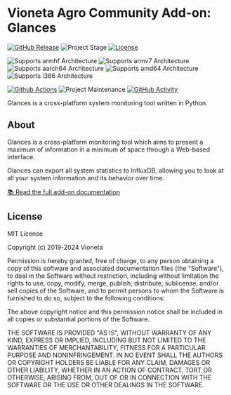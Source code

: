 # Vioneta Agro Community Add-on: Glances

[![GitHub Release][releases-shield]][releases]
![Project Stage][project-stage-shield]
[![License][license-shield]](LICENSE.md)

![Supports armhf Architecture][armhf-shield]
![Supports armv7 Architecture][armv7-shield]
![Supports aarch64 Architecture][aarch64-shield]
![Supports amd64 Architecture][amd64-shield]
![Supports i386 Architecture][i386-shield]

[![Github Actions][github-actions-shield]][github-actions]
![Project Maintenance][maintenance-shield]
[![GitHub Activity][commits-shield]][commits]

Glances is a cross-platform system monitoring tool written in Python.

## About

Glances is a cross-platform monitoring tool which aims to present a maximum of
information in a minimum of space through a Web-based interface.

Glances can export all system statistics to InfluxDB, allowing you to look
at all your system information and its behavior over time.

[:books: Read the full add-on documentation][docs]

## License

MIT License

Copyright (c) 2019-2024 Vioneta

Permission is hereby granted, free of charge, to any person obtaining a copy
of this software and associated documentation files (the "Software"), to deal
in the Software without restriction, including without limitation the rights
to use, copy, modify, merge, publish, distribute, sublicense, and/or sell
copies of the Software, and to permit persons to whom the Software is
furnished to do so, subject to the following conditions:

The above copyright notice and this permission notice shall be included in all
copies or substantial portions of the Software.

THE SOFTWARE IS PROVIDED "AS IS", WITHOUT WARRANTY OF ANY KIND, EXPRESS OR
IMPLIED, INCLUDING BUT NOT LIMITED TO THE WARRANTIES OF MERCHANTABILITY,
FITNESS FOR A PARTICULAR PURPOSE AND NONINFRINGEMENT. IN NO EVENT SHALL THE
AUTHORS OR COPYRIGHT HOLDERS BE LIABLE FOR ANY CLAIM, DAMAGES OR OTHER
LIABILITY, WHETHER IN AN ACTION OF CONTRACT, TORT OR OTHERWISE, ARISING FROM,
OUT OF OR IN CONNECTION WITH THE SOFTWARE OR THE USE OR OTHER DEALINGS IN THE
SOFTWARE.

[aarch64-shield]: https://img.shields.io/badge/aarch64-yes-green.svg
[amd64-shield]: https://img.shields.io/badge/amd64-yes-green.svg
[armhf-shield]: https://img.shields.io/badge/armhf-no-red.svg
[armv7-shield]: https://img.shields.io/badge/armv7-yes-green.svg
[commits-shield]: https://img.shields.io/github/commit-activity/y/Vioneta/addon-glances.svg
[commits]: https://github.com/Vioneta/addon-glances/commits/main
[docs]: https://github.com/Vioneta/addon-glances/blob/main/glances/DOCS.md
[github-actions-shield]: https://github.com/Vioneta/addon-glances/workflows/CI/badge.svg
[github-actions]: https://github.com/Vioneta/addon-glances/actions
[i386-shield]: https://img.shields.io/badge/i386-no-red.svg
[license-shield]: https://img.shields.io/github/license/Vioneta/addon-glances.svg
[maintenance-shield]: https://img.shields.io/maintenance/yes/2024.svg
[project-stage-shield]: https://img.shields.io/badge/project%20stage-experimental-yellow.svg
[releases-shield]: https://img.shields.io/github/release/Vioneta/addon-glances.svg
[releases]: https://github.com/Vioneta/addon-glances/releases
